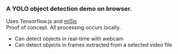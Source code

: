 <h3>A YOLO object detection demo on browser.</h3>
Uses Tensorflow.js and <a href="https://ml5js.org">ml5js</a><br>
Proof of concept. All processing occurs locally.<br>
<ul>
<li>Can detect objects in real-time with webcam</li>
<li>Can detect objects in frames extracted from a selected video file</li>
</ul>
